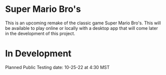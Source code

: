 # Super Mario Bro's

This is an upcoming remake of the classic game Super Mario Bro's. This will be available to play online or locally with a desktop app that
will come later in the development of this project.

# In Development

Planned Public Testing date: 10-25-22 at 4:30 MST
